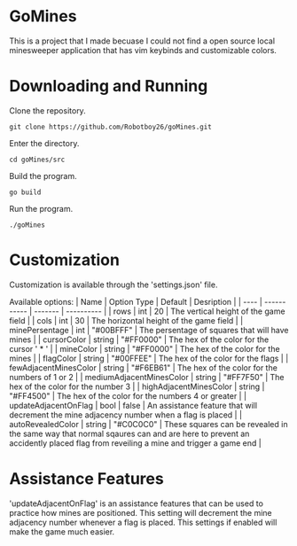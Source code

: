 # GoMines

This is a project that I made becuase I could not find a open source local minesweeper application that has vim keybinds and customizable colors.

# Downloading and Running

Clone the repository.

`
git clone https://github.com/Robotboy26/goMines.git
`

Enter the directory.

`
cd goMines/src
`

Build the program.

`
go build
`

Run the program.

`
./goMines
`

# Customization

Customization is available through the 'settings.json' file.

Available options:
| Name | Option Type | Default | Desription |
| ---- | ----------- | ------- | ---------- |
| rows | int | 20 | The vertical height of the game field |
| cols | int | 30 | The horizontal height of the game field |
| minePersentage | int | "#00BFFF" | The persentage of squares that will have mines |
| cursorColor | string | "#FF0000" | The hex of the color for the cursor ' * ' |
| mineColor | string | "#FF0000" | The hex of the color for the mines |
| flagColor | string | "#00FFEE" | The hex of the color for the flags |
| fewAdjacentMinesColor | string | "#F6EB61" | The hex of the color for the numbers of 1 or 2 |
| mediumAdjacentMinesColor | string | "#FF7F50" | The hex of the color for the number 3 |
| highAdjacentMinesColor | string | "#FF4500" | The hex of the color for the numbers 4 or greater |
| updateAdjacentOnFlag | bool | false | An assistance feature that will decrement the mine adjacency number when a flag is placed |
| autoRevealedColor | string | "#C0C0C0" | These squares can be revealed in the same way that normal sqaures can and are here to prevent an accidently placed flag from reveiling a mine and trigger a game end |

# Assistance Features

'updateAdjacentOnFlag' is an assistance features that can be used to practice how mines are positioned. This setting will decrement the mine adjacency number whenever a flag is placed.
This settings if enabled will make the game much easier.
